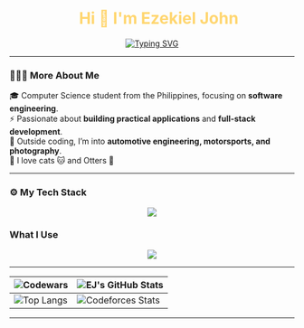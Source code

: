 <div id="user-content-toc">
    <ul align="center" style="list-style: none;">
        <summary style="color: #FFD670;">
            <h1>Hi 👋 I'm Ezekiel John</h1>
        </summary>
    </ul>
</div>

<p align="center">
    <a href="https://git.io/typing-svg">
        <img
            src="https://readme-typing-svg.demolab.com?font=JetBrains+Mono&size=26&pause=1000&color=FFD670&repeat=false&width=920&height=72&lines=Computer+Science+Student+|+Software+Engineer+%7C+UI+Designer"
            alt="Typing SVG" />
    </a>
</p>

---

### 👨🏻‍💻 More About Me

🎓 Computer Science student from the Philippines, focusing on **software engineering**.  
⚡ Passionate about **building practical applications** and **full-stack development**.  
🚗 Outside coding, I’m into **automotive engineering, motorsports, and photography**.  
🐾 I love cats 🐱 and Otters 🦦

---

### ⚙ My Tech Stack

<p align="center">
  <a href="https://skillicons.dev">
    <img src="https://skillicons.dev/icons?i=html,css,js,ts,nodejs,scss,react,nextjs,tailwind,c,cpp,rust,lua,py" />
  </a>
</p>

### What I Use

<p align="center">
  <a href="https://skillicons.dev">
    <img src="https://skillicons.dev/icons?i=apple,linux,git,github,neovim,vscode,figma,anaconda,md,notion" />
  </a>
</p>

---

| ![Codewars](https://github.r2v.ch/codewars?user=alvarezekiel19&top_languages=true)                             | ![EJ's GitHub Stats](https://github-readme-stats.vercel.app/api?username=alvarezekiel19&theme=one_dark_pro&show_icons=true) |
| -------------------------------------------------------------------------------------------------------------- | --------------------------------------------------------------------------------------------------------------------------- |
| ![Top Langs](https://github-readme-stats.vercel.app/api/top-langs/?username=alvarezekiel19&theme=one_dark_pro) | ![Codeforces Stats](https://codeforces-readme-stats.vercel.app/api/card?username=alvarezekiel19&theme=tokyonight)           |

---
